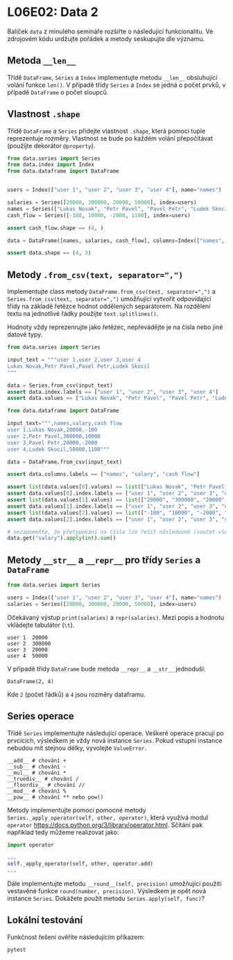 # L06E02: Data 2
Balíček `data` z minulého semináře rozšiřte o následující funkcionalitu. Ve zdrojovém kódu urdžujte pořádek a metody seskupujte dle významu.

## Metoda `__len__`
Třídě `DataFrame`, `Series` a `Index` implementujte metodu `__len__` obsluhující volání funkce `len()`. V případě třídy `Series` a `Index` se jedná o počet prvků, v případě `DataFrame` o počet sloupců.

## Vlastnost `.shape`
Třídě `DataFrame` a `Series` přidejte vlastnost `.shape`, která pomoci tuple reprezentuje rozměry. Vlastnost se bude po každém volání přepočítávat (použíjte dekorátor `@property`).

```python
from data.series import Series
from data.index import Index
from data.dataframe import DataFrame


users = Index(["user 1", "user 2", "user 3", "user 4"], name="names")

salaries = Series([20000, 300000, 20000, 50000], index=users)
names = Series(["Lukas Novak", "Petr Pavel", "Pavel Petr", "Ludek Skocil"], index=users)
cash_flow = Series([-100, 10000, -2000, 1100], index=users)

assert cash_flow.shape == (4, )

data = DataFrame([names, salaries, cash_flow], columns=Index(["names", "salary", "cash flow"]))

assert data.shape == (4, 3)
```

## Metody `.from_csv(text, separator=",")`
Implementujte class metody `DataFrame.from_csv(text, separator=",")` a `Series.from_csv(text, separator=",")` umožňující vytvořit odpovídající třídy na základě řetězce hodnot oddělených separátorem. Na rozdělení textu na jednotlivé řádky použíjte `text.splitlines()`.

Hodnoty vždy reprezenrujte jako řetězec, nepřevádějte je na čísla nebo jiné datové typy.

```python
from data.series import Series

input_text = """user 1,user 2,user 3,user 4
Lukas Novak,Petr Pavel,Pavel Petr,Ludek Skocil
"""

data = Series.from_csv(input_text)
assert data.index.labels == ["user 1", "user 2", "user 3", "user 4"]
assert data.values == ["Lukas Novak", "Petr Pavel", "Pavel Petr", "Ludek Skocil"]
```

```python
from data.dataframe import DataFrame

input_text=""",names,salary,cash flow
user 1,Lukas Novak,20000,-100
user 2,Petr Pavel,300000,10000
user 3,Pavel Petr,20000,-2000
user 4,Ludek Skocil,50000,1100"""

data = DataFrame.from_csv(input_text)

assert data.columns.labels == ["names", "salary", "cash flow"]

assert list(data.values[0].values) == list(["Lukas Novak", "Petr Pavel", "Pavel Petr", "Ludek Skocil"])
assert data.values[0].index.labels == ["user 1", "user 2", "user 3", "user 4"]
assert list(data.values[1].values) == list(["20000", "300000", "20000", "50000"])
assert data.values[1].index.labels == ["user 1", "user 2", "user 3", "user 4"]
assert list(data.values[2].values) == list(["-100", "10000", "-2000", "1100"]))
assert data.values[2].index.labels == ["user 1", "user 2", "user 3", "user 4"]

# nezapomeňte, že přetypování na čísla lze řešit následovně (součet všech platů)
data.get("salary").apply(int).sum()
```

## Metody `__str__` a `__repr__` pro třídy `Series` a `DataFrame`

```python
from data.series import Series

users = Index(["user 1", "user 2", "user 3", "user 4"], name="names")
salaries = Series([20000, 300000, 20000, 50000], index=users)
```

Očekávaný výstup `print(salaries)` a `repr(salaries)`. Mezi popis a hodnotu vkládejte tabulátor (`\t`).

```
user 1  20000
user 2  300000
user 3  20000
user 4  50000
```

V případě třídy `DataFrame` bude metoda `__repr__` a `__str__` jednoduší:

```
DataFrame(2, 4)
```

Kde `2` (počet řádků) a `4` jsou rozměry dataframu.

## Series operace
Třídě `Series` implementujte následující operace. Veškeré operace pracují po prvcících, výsledkem je vždy nová instance `Series`. Pokud vstupní instance nebudou mít stejnou délky, vyvolejte `ValueError`.

```
__add__ # chování +
__sub__ # chování -
__mul__ # chování *
__truediv__ # chování /
__floordiv__ # chování //
__mod__ # chování %
__pow__ # chování ** nebo pow()
```

Metody implementujte pomoci pomocné metody `Series._apply_operator(self, other, operator)`, která využívá modul `operator` https://docs.python.org/3/library/operator.html. Sčítání pak například tedy můžeme realizovat jako:

```python
import operator

...
self._apply_operator(self, other, operator.add)
...
```

Dále implementujte metodu `__round__(self, precision)` umožňující použití vestavěné funkce `round(number, precision)`. Výsledkem je opět nová instance `Series`. Dokážete použít metodu `Series.apply(self, func)`?

## Lokální testování
Funkčnost řešení ověříte následujícím příkazem:

```bash
pytest
```